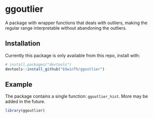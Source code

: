 
<!-- README.md is generated from README.Rmd. Please edit that file -->

# ggoutlier

<!-- badges: start -->

<!-- badges: end -->

A package with wrapper functions that deals with outliers, making the
regular range interpretable without abandoning the outliers.

## Installation

Currently this package is only available from this repo, install with:

``` r
# install.packages("devtools")
devtools::install_github("EdwinTh/ggoutlier")
```

## Example

The package contains a single function: `ggoutlier_hist`. More may be
added in the future.

``` r
library(ggoutlier)
```
